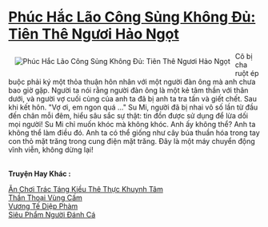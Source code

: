 <a href="https://truyentiki.com/phuc-hac-lao-cong-sung-khong-du-tien-the-nguoi-hao-ngot.30692/" title="Phúc Hắc Lão Công Sủng Không Đủ: Tiên Thê Ngươi Hảo Ngọt"><h1>Phúc Hắc Lão Công Sủng Không Đủ: Tiên Thê Ngươi Hảo Ngọt</h1></a><div style="display:table"><img align="right" style="float: left; padding: 10px;" src="https://truyentiki.com/a/img/str/src/30692.jpg" alt="Phúc Hắc Lão Công Sủng Không Đủ: Tiên Thê Ngươi Hảo Ngọt">Cô bị cha ruột ép buộc phải ký một thỏa thuận hôn nhân với một người đàn ông mà anh chưa bao giờ gặp. Người ta nói rằng người đàn ông là một kẻ tâm thần với thân dưới, và người vợ cuối cùng của anh ta đã bị anh ta tra tấn và giết chết. Sau khi kết hôn. "Vợ ơi, em ngon quá ..." Su Mi, người đã bị nhai vô số lần từ đầu đến chân mỗi đêm, hiểu sâu sắc sự thật: tin đồn được sử dụng để lừa dối mọi người! Su Mi chỉ muốn khóc mà không khóc. Anh ấy không thể? Anh ta không thể làm điều đó. Anh ta có thể giống như cây búa thuần hóa trong tay con thỏ mặt trăng trong cung điện mặt trăng. Đây là một máy chuyển động vĩnh viễn, không dừng lại!</div><p><br><b>Truyện Hay Khác :</b></p><a href="https://truyentiki.com/an-choi-trac-tang-kieu-the-thuc-khuynh-tam.30691/" alt="Ăn Chơi Trác Táng Kiều Thê Thực Khuynh Tâm">Ăn Chơi Trác Táng Kiều Thê Thực Khuynh Tâm</a><br/><a href="https://www.wattpad.com/story/229147010-thn-thoi-vng-cm" alt="Thần Thoại Vùng Cấm">Thần Thoại Vùng Cấm</a><br/><a href="https://github.com/nownovels/top500/tree/master/truyenhay/33685/" alt="Vương Tế Diệp Phàm">Vương Tế Diệp Phàm</a><br/><a href="https://github.com/nownovels/top500/tree/master/truyenhay/33612/" alt="Siêu Phẩm Người Đánh Cá">Siêu Phẩm Người Đánh Cá</a><br/>